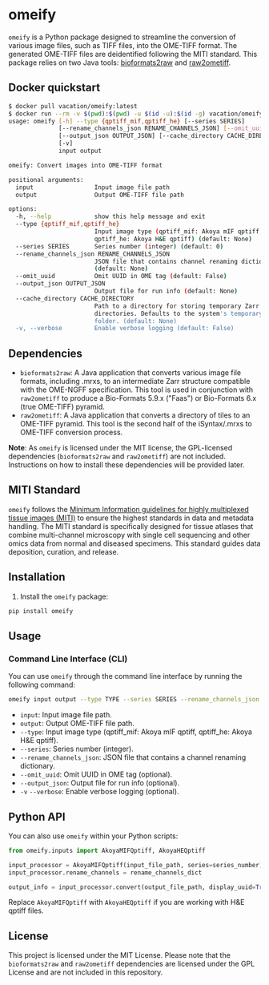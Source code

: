 # omeify

`omeify` is a Python package designed to streamline the conversion of various image files, such as TIFF files, into the OME-TIFF format. The generated OME-TIFF files are deidentified following the MITI standard. This package relies on two Java tools: [bioformats2raw](https://github.com/glencoesoftware/bioformats2raw) and [raw2ometiff](https://github.com/glencoesoftware/raw2ometiff).

## Docker quickstart

```bash
$ docker pull vacation/omeify:latest
$ docker run --rm -v $(pwd):$(pwd) -u $(id -u):$(id -g) vacation/omeify:latest omeify -h
usage: omeify [-h] --type {qptiff_mif,qptiff_he} [--series SERIES]
              [--rename_channels_json RENAME_CHANNELS_JSON] [--omit_uuid]
              [--output_json OUTPUT_JSON] [--cache_directory CACHE_DIRECTORY]
              [-v]
              input output

omeify: Convert images into OME-TIFF format

positional arguments:
  input                 Input image file path
  output                Output OME-TIFF file path

options:
  -h, --help            show this help message and exit
  --type {qptiff_mif,qptiff_he}
                        Input image type (qptiff_mif: Akoya mIF qptiff,
                        qptiff_he: Akoya H&E qptiff) (default: None)
  --series SERIES       Series number (integer) (default: 0)
  --rename_channels_json RENAME_CHANNELS_JSON
                        JSON file that contains channel renaming dictionary
                        (default: None)
  --omit_uuid           Omit UUID in OME tag (default: False)
  --output_json OUTPUT_JSON
                        Output file for run info (default: None)
  --cache_directory CACHE_DIRECTORY
                        Path to a directory for storing temporary Zarr
                        directories. Defaults to the system's temporary
                        folder. (default: None)
  -v, --verbose         Enable verbose logging (default: False)
```

## Dependencies

- `bioformats2raw`: A Java application that converts various image file formats, including .mrxs, to an intermediate Zarr structure compatible with the OME-NGFF specification. This tool is used in conjunction with `raw2ometiff` to produce a Bio-Formats 5.9.x ("Faas") or Bio-Formats 6.x (true OME-TIFF) pyramid.
- `raw2ometiff`: A Java application that converts a directory of tiles to an OME-TIFF pyramid. This tool is the second half of the iSyntax/.mrxs to OME-TIFF conversion process.

**Note**: As `omeify` is licensed under the MIT license, the GPL-licensed dependencies (`bioformats2raw` and `raw2ometiff`) are not included. Instructions on how to install these dependencies will be provided later.

## MITI Standard

`omeify` follows the [Minimum Information guidelines for highly multiplexed tissue images (MITI)](https://www.ncbi.nlm.nih.gov/pmc/articles/PMC9009186/) to ensure the highest standards in data and metadata handling. The MITI standard is specifically designed for tissue atlases that combine multi-channel microscopy with single cell sequencing and other omics data from normal and diseased specimens. This standard guides data deposition, curation, and release.

## Installation

1. Install the `omeify` package:

```bash
pip install omeify
```

## Usage

### Command Line Interface (CLI)

You can use `omeify` through the command line interface by running the following command:

```bash
omeify input output --type TYPE --series SERIES --rename_channels_json RENAME_CHANNELS_JSON --omit_uuid --output_json OUTPUT_JSON -v
```

* `input`: Input image file path.
* `output`: Output OME-TIFF file path.
* `--type`: Input image type (qptiff_mif: Akoya mIF qptiff, qptiff_he: Akoya H&E qptiff).
* `--series`: Series number (integer).
* `--rename_channels_json`: JSON file that contains a channel renaming dictionary.
* `--omit_uuid`: Omit UUID in OME tag (optional).
* `--output_json`: Output file for run info (optional).
* `-v` `--verbose`: Enable verbose logging (optional).

## Python API

You can also use `omeify` within your Python scripts:

```py
from omeify.inputs import AkoyaMIFQptiff, AkoyaHEQptiff

input_processor = AkoyaMIFQptiff(input_file_path, series=series_number)
input_processor.rename_channels = rename_channels_dict

output_info = input_processor.convert(output_file_path, display_uuid=True)
```

Replace `AkoyaMIFQptiff` with `AkoyaHEQptiff` if you are working with H&E qptiff files.

## License

This project is licensed under the MIT License. Please note that the `bioformats2raw` and `raw2ometiff` dependencies are licensed under the GPL License and are not included in this repository.

